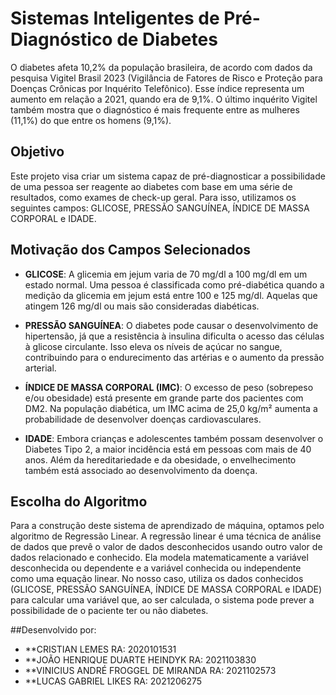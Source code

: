 # Sistemas Inteligentes de Pré-Diagnóstico de Diabetes

O diabetes afeta 10,2% da população brasileira, de acordo com dados da pesquisa Vigitel Brasil 2023 (Vigilância de Fatores de Risco e Proteção para Doenças Crônicas por Inquérito Telefônico). Esse índice representa um aumento em relação a 2021, quando era de 9,1%. O último inquérito Vigitel também mostra que o diagnóstico é mais frequente entre as mulheres (11,1%) do que entre os homens (9,1%).

## Objetivo

Este projeto visa criar um sistema capaz de pré-diagnosticar a possibilidade de uma pessoa ser reagente ao diabetes com base em uma série de resultados, como exames de check-up geral. Para isso, utilizamos os seguintes campos: GLICOSE, PRESSÃO SANGUÍNEA, ÍNDICE DE MASSA CORPORAL e IDADE.

## Motivação dos Campos Selecionados

- **GLICOSE**: A glicemia em jejum varia de 70 mg/dl a 100 mg/dl em um estado normal. Uma pessoa é classificada como pré-diabética quando a medição da glicemia em jejum está entre 100 e 125 mg/dl. Aquelas que atingem 126 mg/dl ou mais são consideradas diabéticas.
  
- **PRESSÃO SANGUÍNEA**: O diabetes pode causar o desenvolvimento de hipertensão, já que a resistência à insulina dificulta o acesso das células à glicose circulante. Isso eleva os níveis de açúcar no sangue, contribuindo para o endurecimento das artérias e o aumento da pressão arterial.

- **ÍNDICE DE MASSA CORPORAL (IMC)**: O excesso de peso (sobrepeso e/ou obesidade) está presente em grande parte dos pacientes com DM2. Na população diabética, um IMC acima de 25,0 kg/m² aumenta a probabilidade de desenvolver doenças cardiovasculares.

- **IDADE**: Embora crianças e adolescentes também possam desenvolver o Diabetes Tipo 2, a maior incidência está em pessoas com mais de 40 anos. Além da hereditariedade e da obesidade, o envelhecimento também está associado ao desenvolvimento da doença.

## Escolha do Algoritmo

Para a construção deste sistema de aprendizado de máquina, optamos pelo algoritmo de Regressão Linear. A regressão linear é uma técnica de análise de dados que prevê o valor de dados desconhecidos usando outro valor de dados relacionado e conhecido. Ela modela matematicamente a variável desconhecida ou dependente e a variável conhecida ou independente como uma equação linear. No nosso caso, utiliza os dados conhecidos (GLICOSE, PRESSÃO SANGUÍNEA, ÍNDICE DE MASSA CORPORAL e IDADE) para calcular uma variável que, ao ser calculada, o sistema pode prever a possibilidade de o paciente ter ou não diabetes.

##Desenvolvido por:
- **CRISTIAN LEMES RA: 2020101531
- **JOÃO HENRIQUE DUARTE HEINDYK RA: 2021103830
- **VINICIUS ANDRÉ FROGGEL DE MIRANDA RA: 2021102573
- **LUCAS GABRIEL LIKES RA: 2021206275
